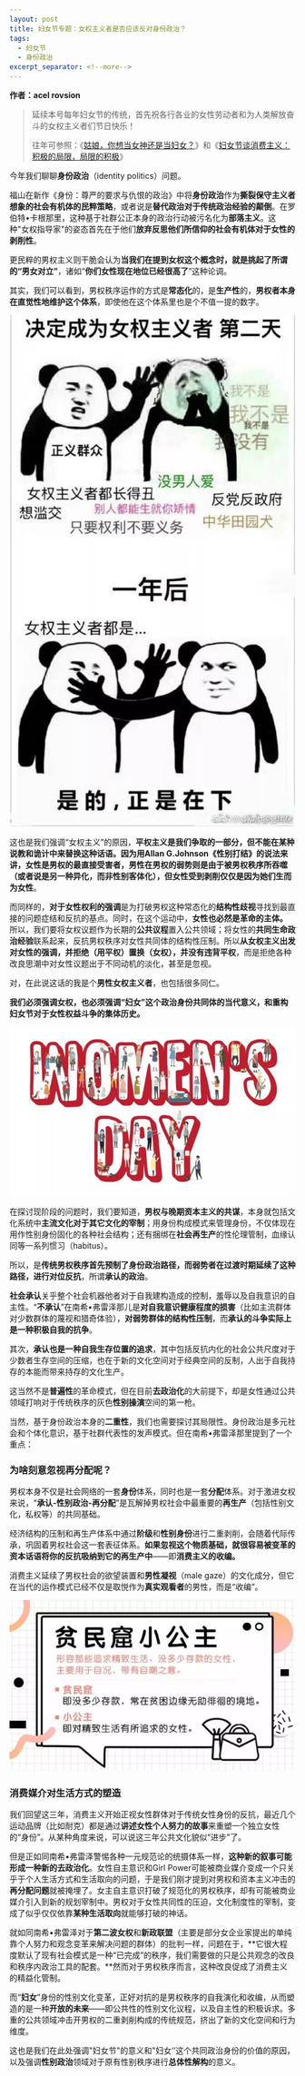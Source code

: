 ```yaml
---
layout: post
title: 妇女节专题：女权主义者是否应该反对身份政治？
tags:
  - 妇女节
  - 身份政治
excerpt_separator: <!--more-->
---
```


**作者：acel rovsion**

> 延续本号每年妇女节的传统，首先祝各行各业的女性劳动者和为人类解放奋斗的女权主义者们节日快乐！
>
> 往年可参照：《[姑娘，你想当女神还是当妇女？](https://link.zhihu.com/?target=https%3A//mp.weixin.qq.com/s%3F__biz%3DMzIzNTU3MDI5Mw%3D%3D%26mid%3D2247484909%26idx%3D1%26sn%3D8526d847827b9639c3ef5d398b96ad3b%26chksm%3De8e450f7df93d9e13a661974755f0ae5f9e431713d539ee7e36587190cf5033a051222241c90%26mpshare%3D1%26scene%3D21%26srcid%3D0307tjakZzQuhQNVAmCYQjFd%26from%3Dtimeline%26ascene%3D14%26devicetype%3Dandroid-22%26version%3D26060739%26nettype%3DWIFI%26lang%3Den%26pass_ticket%3DKe1iU9DbrItHxwwtAoOSij3dC%2520rsvZ97FzLRCWQyuXCR2zQAB641u1HJsS/zuvC9%26wx_header%3D1%23wechat_redirect)》和《[妇女节谈消费主义：积极的局限，局限的积极](https://link.zhihu.com/?target=https%3A//mp.weixin.qq.com/s%3F__biz%3DMzA4OTEyMTMxNA%3D%3D%26mid%3D2447668052%26idx%3D1%26sn%3Deb1734dbefaf3f7d17c4428350d2766a%26chksm%3D840f6419b378ed0f0e8e23727203dde283c1986db90e5b7e35a3d330ac4ed3caecd98bd614cf%26token%3D1203915284%26lang%3Dzh_CN%26scene%3D21%23wechat_redirect)》

今年我们聊聊**身份政治**（identity politics）问题。

<!--more-->

福山在新作《身份：尊严的要求与仇恨的政治》中将**身份政治**作为**撕裂保守主义者想象的社会有机体的民粹策略**，或者说是**替代政治对于传统政治经验的颠倒**。在罗伯特•卡根那里，这种基于社群公正本身的政治行动被污名化为**部落主义**。这种"女权指导家"的姿态首先在于他们**放弃反思他们所信仰的社会有机体对于女性的剥削性**。

更民粹的男权主义则干脆会认为**当我们在提到女权这个概念时，就是挑起了所谓的“男女对立”**，诸如“**你们女性现在地位已经很高了**”这种论调。

其实，我们可以看到，男权秩序运作的方式是**常态化**的，是**生产性**的，**男权者本身在直觉性地维护这个体系**，即使他在这个体系里也是个不值一提的数字。

![](images/v2-eadf6b57cd31d84567f5526a5a803509_hd.jpg)

这也是我们强调“女权主义”的原因，**平权主义是我们争取的一部分，但不能在某种说教和诡计中来替换这种话语。**因为用Allan G.Johnson《性别打结》的说法来讲，**女性是男权的最直接受害者，男性在男权的弱势则是由于被男权秩序所吞噬**（或者说是另一种异化，而非性别客体化），但**女性受到剥削仅仅是因为她们生而为女性**。

而同样的，**对于女性权利的强调**是为打破男权这种常态化的**结构性歧视**寻找到最直接的问题症结和反抗的基点。同时，在这个运动中，**女性也必然是革命的主体。**
所以，我们要将女权议题作为长期的**公共议程**置入公共领域；将女性的**共同生命政治经验**联系起来，反抗男权秩序对女性共同体的结构性压制。所以**从女权主义出发对女性的强调，并拒绝（用平权）置换（女权），并没有违背平权**，而是拒绝各种改良思潮中对女性议题出于不同动机的淡化，甚至是忽视。

对，在此说这话的我是个**男性女权主义者**，也包括很多同仁。

**我们必须强调女权，也必须强调“妇女”这个政治身份共同体的当代意义，和重构妇女节对于女性权益斗争的集体历史。**  

![](images/v2-e89626bb581121a4d4da50801ef09eda_hd.jpg)

在探讨现阶段的问题时，我们要知道，**男权与晚期资本主义的共谋**，本身就包括文化系统中**主流文化对于其它文化的宰制**；用身份构成模式来管理身份，不仅体现在用作性别身份固化的各种社会结构；还有捆绑在**社会再生产**的性伦理管制，血缘认同等一系列惯习（habitus）。

所以，是**传统男权秩序首先预制了身份政治路径，而弱势者在过渡时期延续了这种路径，进行对位反抗**，所谓**承认的政治**。

**社会承认**关乎整个社会机器他者对于自我建构造成的控制，羞辱以及自我意识的自主性。“**不承认**”在南希•弗雷泽那儿是**对自我意识健康程度的损害**（比如主流群体对少数群体的蔑视和猎奇体验），**对弱势群体的结构性压制**，而**承认的斗争实际上是一种积极自我的抗争**。

其次，**承认也是一种自我生存位置的追求**，其中包括反抗内化的社会公共尺度对于少数者生存空间的压缩，也在于新的文化空间对于经典空间的反制，人出于自我持存的本能而带来持存的文化生产。

这当然不是**普遍性**的革命模式，但在目前**去政治化**的大前提下，却是女性通过公共领域打响对于传统秩序的灰色**性别操演**空间的第一枪。

当然，基于身份政治本身的**二重性**，我们也需要探讨其局限性。身份政治是多元社会和个体化意识，基于社群代表性的发声模式。但在南希•弗雷泽那里提到了一个重点：

### 为啥刻意忽视再分配呢？

男权本身不仅是社会网络的一套**身份**体系，同时也是一套**分配**体系。对于激进女权来说，“**承认-性别政治-再分配**”是瓦解掉男权社会中最重要的**再生产**（包括性别文化，私权等）的共同基础。

经济结构的压制和再生产体系中通过**阶级**和**性别身份**进行二重剥削，会随着代际传承，巩固着男权社会这一套表征体系。**如果忽视这个物质基础，就很容易被变革的资本话语将你的反抗吸纳到它的再生产中**——即**消费主义的收编。**

消费主义延续了男权社会的欲望装置和**男性凝视**（male gaze）的文化成分，但它在当代的运作模式已经不仅是取悦作为**真实观看者**的男性，而是“收编”。  

![](images/v2-c095cfe378e39425073f0a32dfe751c0_hd.jpg)

### 消费媒介对生活方式的塑造

我们回望这三年，消费主义开始正视女性群体对于传统女性身份的反抗，最近几个运动品牌（比如耐克）都是通过**讲述女性个人努力的故事**来重塑一个独立女性的“身份”。从某种角度来说，可以说这三年公共文化貌似“进步”了。

但是正如同南希•弗雷泽警惕各种一元规范论的统摄体系一样，**这种新的叙事可能形成一种新的去政治化**。女性自主意识和Girl Power可能被商业媒介变成一个只关乎于个人生活方式和生活取向的问题，于是我们刚才提到对男权和资本主义冲击的**再分配问题**就被掩埋了。女主自主意识打破了规范化的男权秩序，却有可能被商业媒介引入到新的规划宰制中。男权对于女性共同性的压迫，文化制度性的宰制，变成了似乎仅仅依靠**某种生活取向**就能够打破的神话。

就如同南希•弗雷泽对于**第二波女权**和**新政联盟**（主要是部分女企业家提出的单纯靠个人努力和观念变革来解决问题的群体）的批判一样，问题在于，**它很大程度默认了现有社会模式是一种“已完成”的秩序，我们需要做的只是公共观念的改良和秩序内政治工具的配套。**然而对于男权秩序而言，这种改良促成了消费主义的精益化管制。

而“**妇女**”身份的性别文化变革，正好对抗的是男权秩序的自我演化和收编，从而塑造的是一种**开放的未来**——即公共性的性别文化议程，以及自主性的积极诉求。多重的公共领域冲击开男权的二重剥削构成的传统规范，挤出了新的文化空间和行为维度。

这也是我们在此处强调"妇女节"的意义和"妇女‘’这个共同政治身份的价值的原因，以及强调**性别政治**领域对于原有性别秩序进行**总体性解构**的意义。  